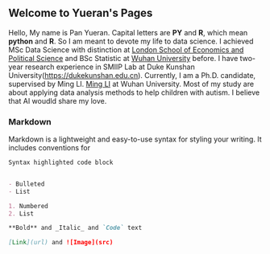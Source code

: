 ## Welcome to Yueran's Pages

Hello, My name is Pan Yueran. Capital letters are __PY__ and __R__, which mean __python__ and __R__. So I am meant to devote my life to data science. I achieved MSc Data Science with distinction at [London School of Economics and Political Science](www.lse.ac.uk) and BSc Statistic at [Wuhan University](www.whu.edu.cn) before.   I have two-year research experience in SMIIP Lab at Duke Kunshan University(https://dukekunshan.edu.cn). Currently, I am a Ph.D. candidate, supervised by Ming LI.  [Ming LI](https://www.researchgate.net/profile/Ming_Li372)  at Wuhan University. Most of my study are about applying data analysis methods to help children with autism. I believe that AI woudld share my love.


### Markdown

Markdown is a lightweight and easy-to-use syntax for styling your writing. It includes conventions for

```markdown
Syntax highlighted code block


- Bulleted
- List

1. Numbered
2. List

**Bold** and _Italic_ and `Code` text

[Link](url) and ![Image](src)
```



